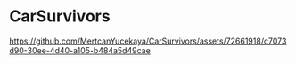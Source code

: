 # CarSurvivors

https://github.com/MertcanYucekaya/CarSurvivors/assets/72661918/c7073d90-30ee-4d40-a105-b484a5d49cae

